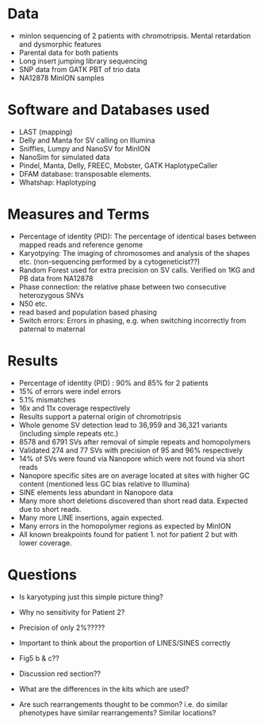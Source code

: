 # Data
- minIon sequencing of 2 patients with chromotripsis. Mental retardation and dysmorphic features
- Parental data for both patients
- Long insert jumping library sequencing
- SNP data from GATK PBT of trio data 
- NA12878 MinION samples

# Software and Databases used
- LAST (mapping)
- Delly and Manta for SV calling on Illumina
- Sniffles, Lumpy and NanoSV for MinION
- NanoSim for simulated data
- Pindel, Manta, Delly, FREEC, Mobster, GATK HaplotypeCaller
- DFAM database: transposable elements.
- Whatshap: Haplotyping

# Measures and Terms
- Percentage of identity (PID): The percentage of identical bases between mapped reads and reference genome 
- Karyotpying: The imaging of chromosomes and analysis of the shapes etc. (non-sequencing performed by a cytogeneticist??)
- Random Forest used for extra precision on SV calls. Verified on 1KG and PB data from NA12878
- Phase connection: the relative phase between two consecutive heterozygous SNVs
- N50 etc.
- read based and population based phasing
- Switch errors: Errors in phasing, e.g. when switching incorrectly from paternal to maternal


# Results
- Percentage of identity (PID) : 90% and 85% for 2 patients
- 15% of errors were indel errors
- 5.1% mismatches
- 16x and 11x coverage respectively
- Results support a paternal origin of chromotripsis
- Whole genome SV detection lead to 36,959 and 36,321 variants (including simple repeats etc.)
- 8578 and 6791 SVs after removal of simple repeats and homopolymers
- Validated 274 and 77 SVs with precision of 95 and 96% respectively
- 14% of SVs were found via Nanopore which were not found via short reads
- Nanopore specific sites are on average located at sites with higher GC content (mentioned less GC bias relative to Illumina)
- SINE elements less abundant in Nanopore data
- Many more short deletions discovered than short read data. Expected due to short reads.
- Many more LINE insertions, again expected.
- Many errors in the homopolymer regions as expected by MinION
- All known breakpoints found for patient 1. not for patient 2 but with lower coverage.

# Questions
- Is karyotyping just this simple picture thing?
- Why no sensitivity for Patient 2?
- Precision of only 2%?????
- Important to think about the proportion of LINES/SINES correctly
- Fig5 b & c??
- Discussion red section??
- What are the differences in the kits which are used?

- Are such rearrangements thought to be common? i.e. do similar phenotypes have similar rearrangements? Similar locations?
